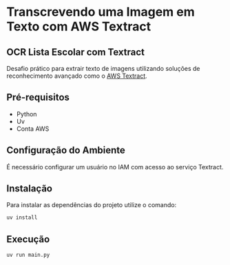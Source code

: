 # Transcrevendo uma Imagem em Texto com AWS Textract

## OCR Lista Escolar com Textract

Desafio prático para extrair texto de imagens utilizando soluções de reconhecimento avançado como o [AWS Textract](https://docs.aws.amazon.com/pt_br/textract/latest/dg/API_DetectDocumentText.html).

## Pré-requisitos

- Python
- Uv
- Conta AWS

## Configuração do Ambiente

É necessário configurar um usuário no IAM com acesso ao serviço Textract.

## Instalação

Para instalar as dependências do projeto utilize o comando:

```sh
uv install
```

## Execução

```
uv run main.py
```
